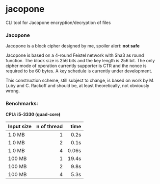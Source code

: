 # jacopone
CLI tool for Jacopone encryption/decryption of files


### Jacopone
Jacopone is a block cipher designed by me, spoiler alert: **not safe**

Jacopone is based on a 4-round Feistel network with Sha3 as round function. The block size is 256 bits and the 
key length is 256 bit. The only cipher mode of operation currently supporter is CTR and the nonce is required to be 60 bytes.
A key schedule is currently under development.
  
This construction scheme, still subject to change, is based on work by M. Luby and C. Rackoff and should be, at least theoretically,
not obviously wrong.

### Benchmarks:
**CPU: i5-3330 (quad-core)**

| Input size | n of thread | time |
|------------|------------:|-----:|
| 1.0 MB     |1            |0.2s  |
| 1.0 MB     |2            |0.1s  |
| 1.0 MB     |4            |0.06s |
| 100 MB     |1            |19.4s |
| 100 MB     |2            |9.8s  |
| 100 MB     |4            |5.3s  |

